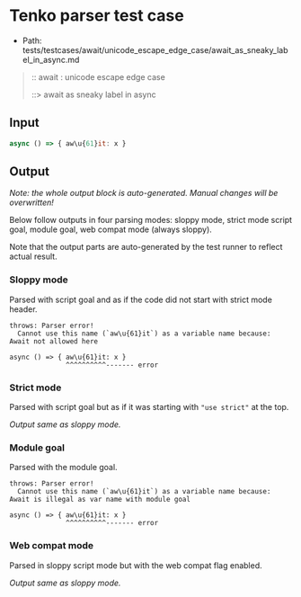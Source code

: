 # Tenko parser test case

- Path: tests/testcases/await/unicode_escape_edge_case/await_as_sneaky_label_in_async.md

> :: await : unicode escape edge case
>
> ::> await as sneaky label in async

## Input

`````js
async () => { aw\u{61}it: x }
`````

## Output

_Note: the whole output block is auto-generated. Manual changes will be overwritten!_

Below follow outputs in four parsing modes: sloppy mode, strict mode script goal, module goal, web compat mode (always sloppy).

Note that the output parts are auto-generated by the test runner to reflect actual result.

### Sloppy mode

Parsed with script goal and as if the code did not start with strict mode header.

`````
throws: Parser error!
  Cannot use this name (`aw\u{61}it`) as a variable name because: Await not allowed here

async () => { aw\u{61}it: x }
              ^^^^^^^^^^------- error
`````

### Strict mode

Parsed with script goal but as if it was starting with `"use strict"` at the top.

_Output same as sloppy mode._

### Module goal

Parsed with the module goal.

`````
throws: Parser error!
  Cannot use this name (`aw\u{61}it`) as a variable name because: Await is illegal as var name with module goal

async () => { aw\u{61}it: x }
              ^^^^^^^^^^------- error
`````


### Web compat mode

Parsed in sloppy script mode but with the web compat flag enabled.

_Output same as sloppy mode._
